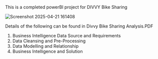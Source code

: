 This is a completed powerBI project for DIVVY Bike Sharing

![Screenshot 2025-04-21 161408](https://github.com/user-attachments/assets/623e843d-344d-425e-9856-67dc7230e3db)

Details of the following can be found in Divvy Bike Sharing Analysis.PDF
1) Business Intelligence Data Source and Requirements
2) Data Cleansing and Pre-Processing
3) Data Modelling and Relationship
4) Business Intelligence and Solution
